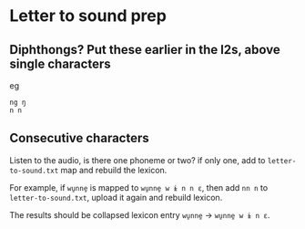 
# Letter to sound prep

## Diphthongs? Put these earlier in the l2s, above single characters
eg 
```
ng ŋ
n n
```

## Consecutive characters
Listen to the audio, is there one phoneme or two? if only one, add to `letter-to-sound.txt` map and rebuild the lexicon. 

For example, if `wu̱nne̱` is mapped to `wu̱nne̱ w ɨ n n ɛ`, then add `nn n` to `letter-to-sound.txt`, upload it again and rebuild lexicon. 

The results should be collapsed lexicon entry `wu̱nne̱` -> `wu̱nne̱ w ɨ n ɛ`.
